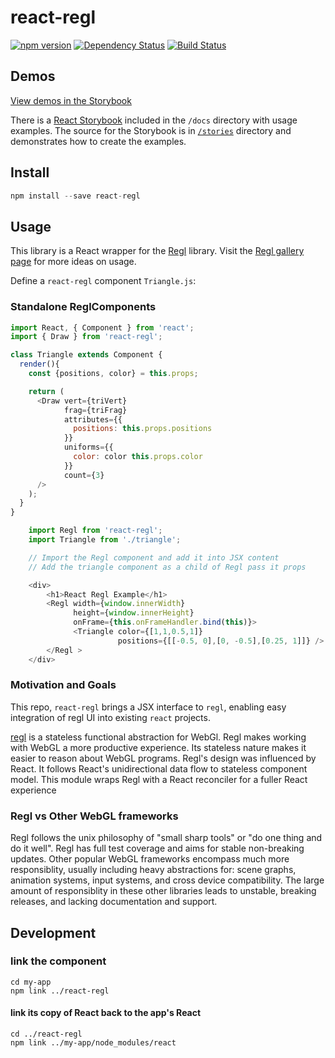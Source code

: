 # react-regl

[![npm version](https://badge.fury.io/js/react-regl.svg)](https://badge.fury.io/js/react-regl)
[![Dependency Status](https://david-dm.org/kevzettler/react-regl.svg)](https://david-dm.org/kevzettler/react-regl)
[![Build Status](https://travis-ci.org/kevzettler/react-regl.svg?branch=master)](https://travis-ci.org/kevzettler/react-regl)

## Demos
[View demos in the Storybook](https://kevzettler.com/react-regl)

There is a [React Storybook](https://storybook.js.org/) included in the `/docs` directory with usage examples. The source for the Storybook is in [`/stories`](./stories/index.js) directory and demonstrates how to create the examples.

## Install

```javascript
npm install --save react-regl
```

## Usage
This library is a React wrapper for the [Regl](http://regl.party/) library. Visit the [Regl gallery page](http://regl.party/examples) for more ideas on usage.

Define a `react-regl` component `Triangle.js`:

### Standalone ReglComponents
```javascript
import React, { Component } from 'react';
import { Draw } from 'react-regl';

class Triangle extends Component {
  render(){
    const {positions, color} = this.props;

    return (
      <Draw vert={triVert}
            frag={triFrag}
            attributes={{
              positions: this.props.positions
            }}
            uniforms={{
              color: color this.props.color
            }}
            count={3}
      />
    );
  }
}
```

```javascript
    import Regl from 'react-regl';
    import Triangle from './triangle';

    // Import the Regl component and add it into JSX content
    // Add the triangle component as a child of Regl pass it props

    <div>
        <h1>React Regl Example</h1>
        <Regl width={window.innerWidth}
              height={window.innerHeight}
              onFrame={this.onFrameHandler.bind(this)}>
              <Triangle color={[1,1,0.5,1]}
                        positions={[[-0.5, 0],[0, -0.5],[0.25, 1]]} />
        </Regl >
    </div>
```

### Motivation and Goals
This repo, `react-regl` brings a JSX interface to `regl`, enabling easy integration of regl UI into existing `react` projects.

[regl](http://regl.party/) is a stateless functional abstraction for WebGl. Regl makes working with WebGL a more productive experience. Its stateless nature makes it easier to reason about WebGL programs. Regl's design was influenced by React. It follows React's unidirectional data flow to stateless component model. This module wraps Regl with a React reconciler for a fuller React experience

### Regl vs Other WebGL frameworks
Regl follows the unix philosophy of "small sharp tools" or "do one thing and do it well". Regl has full test coverage and aims for stable non-breaking updates. Other popular WebGL frameworks encompass much more responsiblity, usually including heavy abstractions for: scene graphs, animation systems, input systems, and cross device compatibility. The large amount of responsiblity in these other libraries leads to unstable, breaking releases, and lacking documentation and support.

## Development

### link the component
```
cd my-app
npm link ../react-regl
```

#### link its copy of React back to the app's React
```
cd ../react-regl
npm link ../my-app/node_modules/react
```
